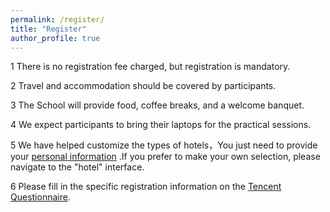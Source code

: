 ```yaml
---
permalink: /register/
title: "Register"
author_profile: true
---
```


1 There is no registration fee charged, but registration is mandatory.

2 Travel and accommodation should be covered by participants.

3 The School will provide food, coffee breaks, and a welcome banquet.

4 We expect participants to bring their laptops for the practical sessions.

5 We have helped customize the types of hotels，You just need to provide your [personal information](https://wj.qq.com/s2/23178801/896d/) .If you prefer to make your own selection, please navigate to the "hotel" interface.

6 Please fill in the specific registration information on the [Tencent Questionnaire](https://wj.qq.com/s2/23091275/73ec/).


